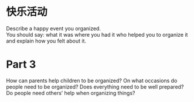 # 快乐活动  

Describe a happy event you organized.   
You should say: what it was where you had it who helped you to organize it   
and explain how you felt about it.  

# Part 3  

How can parents help children to be organized? On what occasions do people need to be organized? Does everything need to be well prepared? Do people need others’ help when organizing things?  


